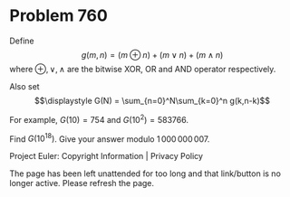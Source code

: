 #   Problem 760

   Define $$\displaystyle g(m,n) = (m\oplus n)+(m\vee n)+(m\wedge n)$$ where
   $\oplus, \vee, \wedge$ are the bitwise XOR, OR and AND operator
   respectively.

   Also set $$\displaystyle G(N) = \sum_{n=0}^N\sum_{k=0}^n g(k,n-k)$$

   For example, $G(10) = 754$ and $G(10^2) = 583766$.

   Find $G(10^{18})$. Give your answer modulo $1\,000\,000\,007$.

   Project Euler: Copyright Information | Privacy Policy

   The page has been left unattended for too long and that link/button is no
   longer active. Please refresh the page.
